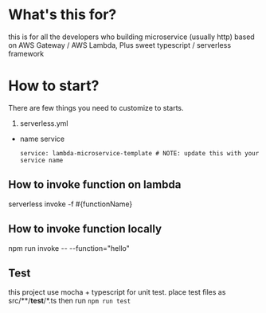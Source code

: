 # What's this for?
this is for all the developers who building microservice (usually http) based on
AWS Gateway / AWS Lambda, Plus sweet typescript / serverless framework

# How to start?
There are few things you need to customize to starts.

1) serverless.yml
  - name service

    ```service: lambda-microservice-template # NOTE: update this with your service name```


## How to invoke function on lambda

serverless invoke -f #{functionName}

## How to invoke function locally

npm run invoke -- --function="hello"

## Test

this project use mocha + typescript for unit test. place test files as src/**/__test__/*.ts
then run ```npm run test```
